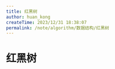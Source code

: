 ```yaml
---
title: 红黑树
author: huan_kong
createTime: 2023/12/31 18:38:07
permalink: /note/algorithm/数据结构/红黑树
---
```


# 红黑树

